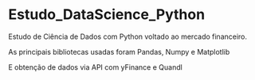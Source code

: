 # Estudo_DataScience_Python
Estudo de Ciência de Dados com Python voltado ao mercado financeiro.

As principais bibliotecas usadas foram Pandas, Numpy e Matplotlib

E obtenção de dados via API com yFinance e Quandl
